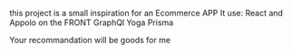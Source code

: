 this project is a small inspiration for an Ecommerce APP
It use:
 React and Appolo on the FRONT
 GraphQl Yoga
 Prisma

Your recommandation will be goods for me
